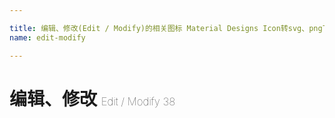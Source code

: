 ```yaml
---

title: 编辑、修改(Edit / Modify)的相关图标 Material Designs Icon转svg、png下载
name: edit-modify

---
```


# 编辑、修改  <small style="font-size: 60%;font-weight: 100">Edit / Modify <span class="badge-secondary badge">38</span> </small>

<search tag="edit-modify" :max="0"/>

